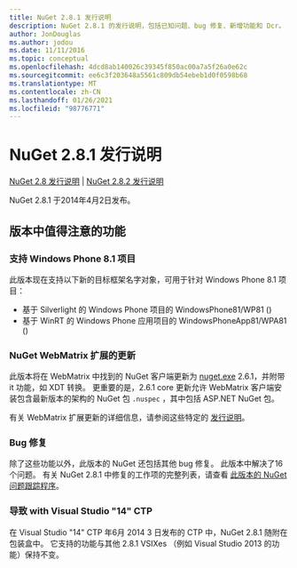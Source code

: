 ```yaml
---
title: NuGet 2.8.1 发行说明
description: NuGet 2.8.1 的发行说明，包括已知问题、bug 修复、新增功能和 Dcr。
author: JonDouglas
ms.author: jodou
ms.date: 11/11/2016
ms.topic: conceptual
ms.openlocfilehash: 4dcd8ab140026c39345f850ac00a7a5f26a0e62c
ms.sourcegitcommit: ee6c3f203648a5561c809db54ebeb1d0f0598b68
ms.translationtype: MT
ms.contentlocale: zh-CN
ms.lasthandoff: 01/26/2021
ms.locfileid: "98776771"
---
```

# <a name="nuget-281-release-notes"></a>NuGet 2.8.1 发行说明

[NuGet 2.8 发行说明](../release-notes/nuget-2.8.md)  | [NuGet 2.8.2 发行说明](../release-notes/nuget-2.8.2.md)

NuGet 2.8.1 于2014年4月2日发布。

## <a name="notable-features-in-the-release"></a>版本中值得注意的功能

### <a name="support-for-windows-phone-81-projects"></a>支持 Windows Phone 8.1 项目
此版本现在支持以下新的目标框架名字对象，可用于针对 Windows Phone 8.1 项目：

* 基于 Silverlight 的 Windows Phone 项目的 WindowsPhone81/WP81 () 
* 基于 WinRT 的 Windows Phone 应用项目的 WindowsPhoneApp81/WPA81 () 

### <a name="update-of-the-nuget-webmatrix-extension"></a>NuGet WebMatrix 扩展的更新
此版本将在 WebMatrix 中找到的 NuGet 客户端更新为 [nuget.exe](https://www.nuget.org/packages/Nuget.Core/2.6.1) 2.6.1，并附带 it 功能，如 XDT 转换。 更重要的是，2.6.1 core 更新允许 WebMatrix 客户端安装包含最新版本的架构的 NuGet 包 `.nuspec` ，其中包括 ASP.NET NuGet 包。

有关 WebMatrix 扩展更新的详细信息，请参阅这些特定的 [发行说明](../release-notes/nuget-2.6.1-for-WebMatrix.md)。

### <a name="bug-fixes"></a>Bug 修复
除了这些功能以外，此版本的 NuGet 还包括其他 bug 修复。 此版本中解决了16个问题。 有关 NuGet 2.8.1 中修复的工作项的完整列表，请查看 [此版本的 NuGet 问题跟踪程序](https://nuget.codeplex.com/workitem/list/advanced?keyword=&status=All&type=All&priority=All&release=NuGet%202.8.1&assignedTo=All&component=All&sortField=LastUpdatedDate&sortDirection=Descending&page=0&reasonClosed=All)。

### <a name="reshipping-with-visual-studio-14-ctp"></a>导致 with Visual Studio "14" CTP
在 Visual Studio "14" CTP 年6月 2014 3 日发布的 CTP 中，NuGet 2.8.1 随附在包装盒中。 它支持的功能与其他 2.8.1 VSIXes （例如 Visual Studio 2013 的功能）保持不变。

